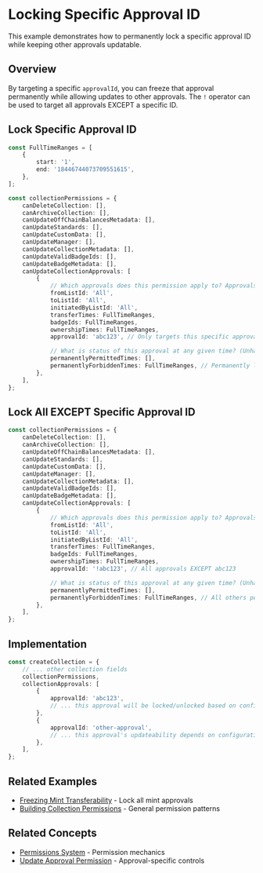 # Locking Specific Approval ID

This example demonstrates how to permanently lock a specific approval ID while keeping other approvals updatable.

## Overview

By targeting a specific `approvalId`, you can freeze that approval permanently while allowing updates to other approvals. The `!` operator can be used to target all approvals EXCEPT a specific ID.

## Lock Specific Approval ID

```typescript
const FullTimeRanges = [
    {
        start: '1',
        end: '18446744073709551615',
    },
];

const collectionPermissions = {
    canDeleteCollection: [],
    canArchiveCollection: [],
    canUpdateOffChainBalancesMetadata: [],
    canUpdateStandards: [],
    canUpdateCustomData: [],
    canUpdateManager: [],
    canUpdateCollectionMetadata: [],
    canUpdateValidBadgeIds: [],
    canUpdateBadgeMetadata: [],
    canUpdateCollectionApprovals: [
        {
            // Which approvals does this permission apply to? Approvals must match ALL criteria.
            fromListId: 'All',
            toListId: 'All',
            initiatedByListId: 'All',
            transferTimes: FullTimeRanges,
            badgeIds: FullTimeRanges,
            ownershipTimes: FullTimeRanges,
            approvalId: 'abc123', // Only targets this specific approval ID

            // What is status of this approval at any given time? (Unhandled = soft-enabled)
            permanentlyPermittedTimes: [],
            permanentlyForbiddenTimes: FullTimeRanges, // Permanently locked
        },
    ],
};
```

## Lock All EXCEPT Specific Approval ID

```typescript
const collectionPermissions = {
    canDeleteCollection: [],
    canArchiveCollection: [],
    canUpdateOffChainBalancesMetadata: [],
    canUpdateStandards: [],
    canUpdateCustomData: [],
    canUpdateManager: [],
    canUpdateCollectionMetadata: [],
    canUpdateValidBadgeIds: [],
    canUpdateBadgeMetadata: [],
    canUpdateCollectionApprovals: [
        {
            // Which approvals does this permission apply to? Approvals must match ALL criteria.
            fromListId: 'All',
            toListId: 'All',
            initiatedByListId: 'All',
            transferTimes: FullTimeRanges,
            badgeIds: FullTimeRanges,
            ownershipTimes: FullTimeRanges,
            approvalId: '!abc123', // All approvals EXCEPT abc123

            // What is status of this approval at any given time? (Unhandled = soft-enabled)
            permanentlyPermittedTimes: [],
            permanentlyForbiddenTimes: FullTimeRanges, // All others permanently locked
        },
    ],
};
```

## Implementation

```typescript
const createCollection = {
    // ... other collection fields
    collectionPermissions,
    collectionApprovals: [
        {
            approvalId: 'abc123',
            // ... this approval will be locked/unlocked based on configuration
        },
        {
            approvalId: 'other-approval',
            // ... this approval's updateability depends on configuration
        },
    ],
};
```

## Related Examples

-   [Freezing Mint Transferability](./freezing-mint-transferability.md) - Lock all mint approvals
-   [Building Collection Permissions](../building-collection-permissions.md) - General permission patterns

## Related Concepts

-   [Permissions System](../../concepts/permissions/README.md) - Permission mechanics
-   [Update Approval Permission](../../concepts/permissions/update-approval-permission.md) - Approval-specific controls
